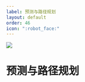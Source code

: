 ```yaml
---
label: 预测与路径规划
layout: default
order: 46
icon: ":robot_face:"
---
```


![](/static/face/5.jpg)

# 预测与路径规划
